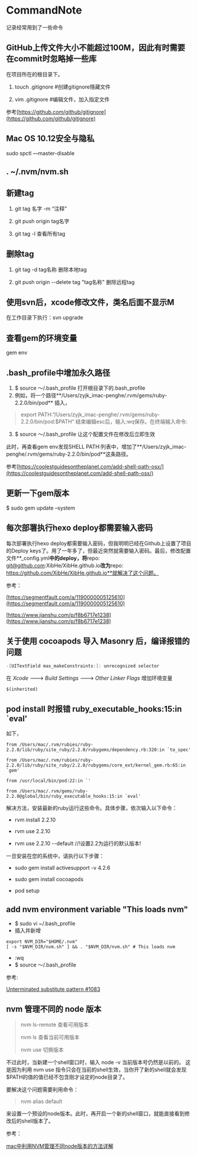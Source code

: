 # CommandNote
记录经常用到了一些命令

## GitHub上传文件大小不能超过100M，因此有时需要在commit时忽略掉一些库
在项目所在的根目录下。

1. touch  .gitignore     #创建gitignore隱藏文件  

2. vim    .gitignore     #编辑文件，加入指定文件

参考[https://github.com/github/gitignore](https://github.com/github/gitignore)

## Mac OS 10.12安全与隐私
sudo spctl —master-disable

## . ~/.nvm/nvm.sh

## 新建tag

1. git tag 名字 -m “注释”

2. git push origin tag名字

3. git tag -l  查看所有tag

## 删除tag

1. git tag -d tag名称   删除本地tag 

2. git push origin --delete tag "tag名称"  删除远程tag

## 使用svn后，xcode修改文件，类名后面不显示**M**
在工作目录下执行：svn upgrade

## 查看gem的环境变量
gem env

## .bash_profile中增加永久路径
1. $ source ～/.bash_profile 打开根目录下的.bash_profile
2. 例如，将一个路径**/Users/zyjk_imac-penghe/.rvm/gems/ruby-2.2.0/bin/pod** 插入，

> export PATH:”/Users/zyjk_imac-penghe/.rvm/gems/ruby-2.2.0/bin/pod:$PATH”
结束编辑esc后，输入:wq保存。在终端输入命令:

3. $ source ～/.bash_profile  让这个配置文件在修改后立即生效

此时，再查看gem env发现SHELL PATH:列表中，增加了**/Users/zyjk_imac-penghe/.rvm/gems/ruby-2.2.0/bin/pod**这条路径。

参考[https://coolestguidesontheplanet.com/add-shell-path-osx/](https://coolestguidesontheplanet.com/add-shell-path-osx/)

## 更新一下gem版本
$ sudo gem update –system

## 每次部署执行hexo deploy都需要输入密码

每次部署执行hexo deploy都需要输入密码，但我明明已经在Github上设置了项目的Deploy keys了。用了一年多了，但最近突然就需要输入密码。最后，修改配置文件**_config.yml**中的deploy，将**repo: git@github.com:XibHe/XibHe.github.io**改为**repo: https://github.com/XibHe/XibHe.github.io**就解决了这个问题。

参考：

[https://segmentfault.com/a/1190000005125610](https://segmentfault.com/a/1190000005125610)

[https://www.jianshu.com/p/f8b6717e1238](https://www.jianshu.com/p/f8b6717e1238)

## 关于使用 cocoapods 导入 Masonry 后，编译报错的问题

```objectivec
-[UITextField mas_makeConstraints:]: unrecognized selector

```

在 *Xcode* ---> *Build Settings* ---> *Other Linker Flags* 增加环境变量  

```
$(inherited)
```

## pod install 时报错 ruby_executable_hooks:15:in `eval'

如下，

```
from /Users/mac/.rvm/rubies/ruby-2.2.0/lib/ruby/site_ruby/2.2.0/rubygems/dependency.rb:320:in `to_spec'

from /Users/mac/.rvm/rubies/ruby-2.2.0/lib/ruby/site_ruby/2.2.0/rubygems/core_ext/kernel_gem.rb:65:in `gem'

from /usr/local/bin/pod:22:in `'

from /Users/mac/.rvm/gems/ruby-2.2.0@global/bin/ruby_executable_hooks:15:in `eval'
```

解决方法，安装最新的ruby运行这些命令。具体步骤，依次输入以下命令：

* rvm install 2.2.10

* rvm use 2.2.10

* rvm use 2.2.10 --default //!设置2.2为运行的默认版本!

一旦安装在您的系统中，请执行以下步骤：

* sudo gem install activesupport -v 4.2.6

* sudo gem install cocoapods

* pod setup


## add nvm environment variable "This loads nvm"

* $ sudo vi ~/.bash_profile
* 插入并新增

```
export NVM_DIR="$HOME/.nvm"
[ -s "$NVM_DIR/nvm.sh" ] && . "$NVM_DIR/nvm.sh" # This loads nvm
```

* :wq
* $ source ～/.bash_profile

参考: 

[Unterminated substitute pattern #1083](https://github.com/creationix/nvm/issues/1083)

## nvm 管理不同的 node 版本

> nvm ls-remote  查看可用版本
> 
> nvm ls  查看当前可用版本
> 
> nvm use <version> 切换版本

不过此时，当新建一个shell窗口时，输入 node -v 当前版本号仍然是以前的。
这是因为利用 nvm use 指令只会在当前的shell生效，当你开了新的shell就会发现$PATH的值的值已经不包含刚才设定的node目录了。

要解决这个问题需要利用命令：

> nvm alias default <version>

来设置一个预设的node版本。此时，再开启一个新的shell窗口，就能直接看到修改后的shell版本了。

参考：

[mac中利用NVM管理不同node版本的方法详解](http://www.jb51.net/article/127739.htm)









 

